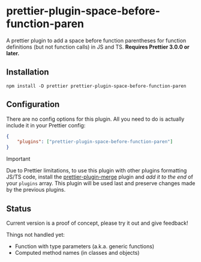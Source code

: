 # prettier-plugin-space-before-function-paren

A prettier plugin to add a space before function parentheses for function definitions (but not function calls) in JS and TS.
**Requires Prettier 3.0.0 or later.**

## Installation

```
npm install -D prettier prettier-plugin-space-before-function-paren
```

## Configuration

There are no config options for this plugin.
All you need to do is actually include it in your Prettier config:

```json
{
	"plugins": ["prettier-plugin-space-before-function-paren"]
}
```

> [!IMPORTANT]
> Due to Prettier limitations, to use this plugin with other plugins formatting JS/TS code, install the [prettier-plugin-merge](https://github.com/ony3000/prettier-plugin-merge) plugin and *add it to the end* of your `plugins` array. This plugin will be used last and preserve changes made by the previous plugins.

<!-- examples -->

## Status

Current version is a proof of concept, please try it out and give feedback!

Things not handled yet:
- Function with type parameters (a.k.a. generic functions)
- Computed method names (in classes and objects)
